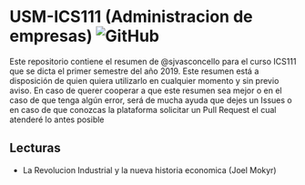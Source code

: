 # USM-ICS111 (Administracion de empresas) ![GitHub](https://img.shields.io/github/license/sjvasconcello/USM-ICS111.svg?style=plastic)

Este repositorio contiene el resumen de @sjvasconcello para el curso ICS111 que se dicta el primer semestre del año 2019. Este resumen está a disposición de quien quiera utilizarlo en cualquier momento y sin previo aviso. En caso de querer cooperar a que este resumen sea mejor o en el caso de que tenga algún error, será de mucha ayuda que dejes un Issues o en caso de que conozcas la plataforma solicitar un Pull Request el cual atenderé lo antes posible 

## Lecturas 
- La Revolucion Industrial y la nueva historia economica (Joel Mokyr)


